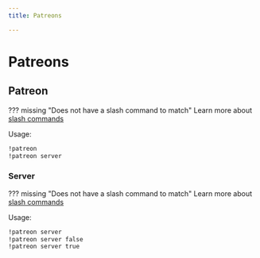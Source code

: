 ```yaml
---
title: Patreons

---
```

# Patreons



## Patreon

??? missing "Does not have a slash command to match"
	Learn more about [slash commands](/#slash-commands)

Usage:

```md
!patreon 
!patreon server 
```

### Server

??? missing "Does not have a slash command to match"
	Learn more about [slash commands](/#slash-commands)

Usage:

```md
!patreon server 
!patreon server false 
!patreon server true 
```
